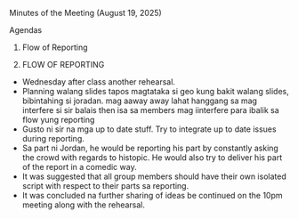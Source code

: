 Minutes of the Meeting (August 19, 2025)

Agendas
1. Flow of Reporting

1. FLOW OF REPORTING
- Wednesday after class another rehearsal. 
- Planning walang slides tapos magtataka si geo kung bakit walang slides, bibintahing si joradan. mag aaway away lahat hanggang sa mag interfere si sir balais then isa sa members mag iinterfere para ibalik sa flow yung reporting
- Gusto ni sir na mga up to date stuff. Try to integrate up to date issues during reporting.
- Sa part ni Jordan, he would be reporting his part by constantly asking the crowd with regards to histopic. He would also try to deliver his part of the report in a comedic way.
- It was suggested that all group members should have their own isolated script with respect to their parts sa reporting.
- It was concluded na further sharing of ideas be continued on the 10pm meeting along with the rehearsal. 
